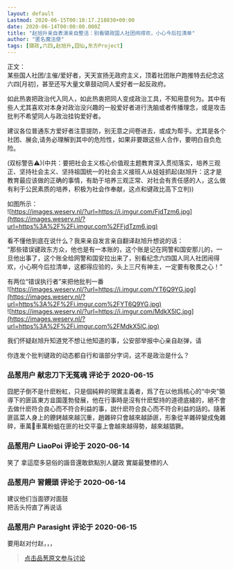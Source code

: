 ```yaml
---
layout: default
Lastmod: 2020-06-15T00:18:17.218830+00:00
date: 2020-06-14T00:00:00.000Z
title: "赵旭升亲自表演亲自整活：别看键政国人社团闹得欢，小心今后拉清单"
author: "匿名魔法使"
tags: [键政,六四,赵旭升,囧仙,东方Project]
---
```


正文：  
某些国人社团/主催/爱好者，天天宣扬无政府主义，顶着社团账户跑推特去纪念这六四\[月初\]，甚至还写大量文章鼓动同人爱好者一起反政府。  
  
如此热衷把政治代入同人，如此热衷把同人变成政治工具，不知用意何为。其中有些人尤其喜欢对本身对政治没兴趣的一般爱好者进行洗脑或者传播理念，或是攻击批判不希望同人与政治挂钩爱好者。  
  
建议各位普通东方爱好者注意提防，别无意之间卷进去，或成为帮手。尤其是各个社团、展会,请务必理解到其中的危险性，如果非要跟这些人合作，要明白自负危险。  
  
(双标警告⚠)(中共：要把社会主义核心价值观主题教育深入贯彻落实，培养三观正、坚持社会主义、坚持祖国统一的社会主义接班人从娃娃抓起(赵旭升：这才是教育最应该做的正确的事情，有助于培养三观正常、对社会有责任感的人，这么做有利于公民素质的培养，积极为社会作奉献，这点和键政比高下立判))  
  
如图所示：  
![https://images.weserv.nl/?url=https://i.imgur.com/FjdTzm6.jpg](https://images.weserv.nl/?url=https%3A%2F%2Fi.imgur.com%2FFjdTzm6.jpg)  
  
看不懂他到底在说什么？我来亲自发言亲自翻译赵旭升想说的话：  
“那些错误键政东方众，他也是有一本账的，这个账是记在网警和国安那儿的，一旦他出事了，这个账全给网警和国安拉出来了，别看纪念六四国人同人社团闹得欢，小心啊今后拉清单，这都得应验的，头上三尺有神主，一定要有敬畏之心！”  
  
有两位“错误执行者”来把他批判一番  
![https://images.weserv.nl/?url=https://i.imgur.com/YT6Q9YG.jpg](https://images.weserv.nl/?url=https%3A%2F%2Fi.imgur.com%2FYT6Q9YG.jpg)  
![https://images.weserv.nl/?url=https://i.imgur.com/MdkX5lC.jpg](https://images.weserv.nl/?url=https%3A%2F%2Fi.imgur.com%2FMdkX5lC.jpg)  
  
  
我们怀疑赵旭升知道党不想让他知道的事，公安部举报中心亲自赵弹，请  
  
你连发个批判键政的动态都自行和谐部分字词，这不是政治是什么？

            
### 品葱用户 **献忠刀下无冤魂** 评论于 2020-06-15
        
囧肥子倒不是什麽粉紅，只是個純粹的現實主義者，爲了在以他爲核心的“中央”領導下的匪區東方韭園蓬勃發展，他在行事時是沒有什麽堅持的道德底綫的，絕不會去做什麽符合良心而不符合利益的事，説什麽符合良心而不符合利益的話的。隨著匪區菜人身上的鐐銬越來越沉重，趙雜碎只會越來越舔匪，形象從羊雜碎變成兔雜碎，車萬🐇車萬粉蛆在匪的社交平臺上會越來越得勢，越來越猖獗。
        


            
### 品葱用户 **LiaoPoi** 评论于 2020-06-14
        
笑了 拿這麼多惡俗的諧音還敢欽點別人鍵政 實屬最雙標的人
        


            
### 品葱用户 **習饅頭** 评论于 2020-06-14
        
建议他们当面锣对面鼓  
把舌头捋直了再说话
        


            
### 品葱用户 **Parasight** 评论于 2020-06-15
        
要用赵对付赵，，，
        






> [点击品葱原文参与讨论](https://pincong.rocks/article/id-20379__sort_key-agree_count__sort-DESC)

